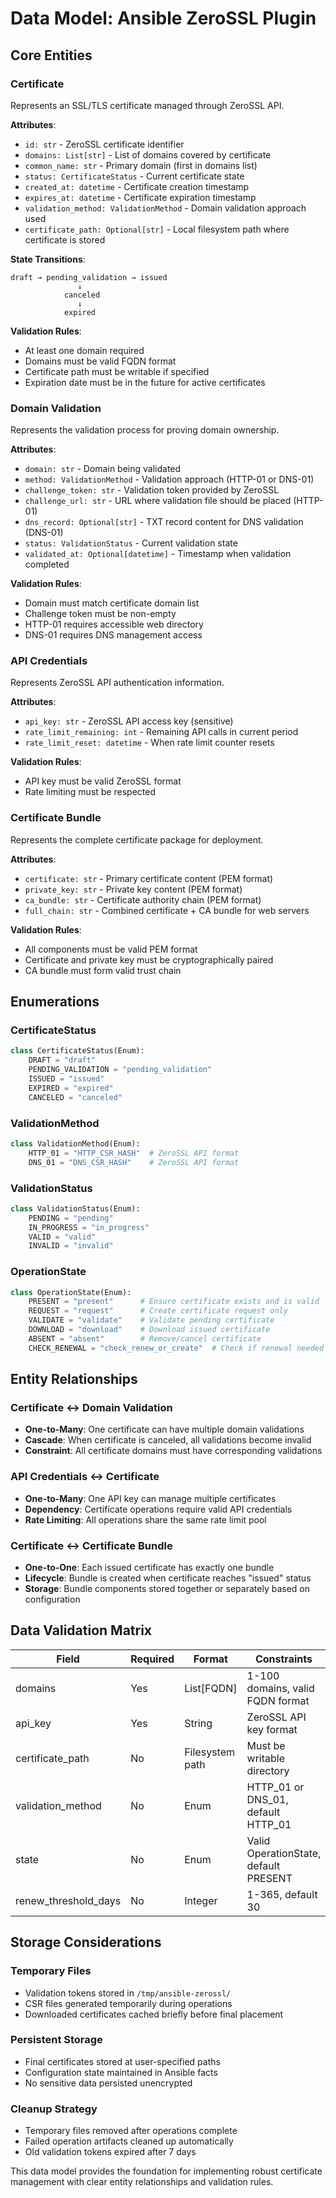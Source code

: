 # Data Model: Ansible ZeroSSL Plugin

## Core Entities

### Certificate
Represents an SSL/TLS certificate managed through ZeroSSL API.

**Attributes**:
- `id: str` - ZeroSSL certificate identifier
- `domains: List[str]` - List of domains covered by certificate
- `common_name: str` - Primary domain (first in domains list)
- `status: CertificateStatus` - Current certificate state
- `created_at: datetime` - Certificate creation timestamp
- `expires_at: datetime` - Certificate expiration timestamp
- `validation_method: ValidationMethod` - Domain validation approach used
- `certificate_path: Optional[str]` - Local filesystem path where certificate is stored

**State Transitions**:
```
draft → pending_validation → issued
               ↓
            canceled
               ↓
            expired
```

**Validation Rules**:
- At least one domain required
- Domains must be valid FQDN format
- Certificate path must be writable if specified
- Expiration date must be in the future for active certificates

### Domain Validation
Represents the validation process for proving domain ownership.

**Attributes**:
- `domain: str` - Domain being validated
- `method: ValidationMethod` - Validation approach (HTTP-01 or DNS-01)
- `challenge_token: str` - Validation token provided by ZeroSSL
- `challenge_url: str` - URL where validation file should be placed (HTTP-01)
- `dns_record: Optional[str]` - TXT record content for DNS validation (DNS-01)
- `status: ValidationStatus` - Current validation state
- `validated_at: Optional[datetime]` - Timestamp when validation completed

**Validation Rules**:
- Domain must match certificate domain list
- Challenge token must be non-empty
- HTTP-01 requires accessible web directory
- DNS-01 requires DNS management access

### API Credentials
Represents ZeroSSL API authentication information.

**Attributes**:
- `api_key: str` - ZeroSSL API access key (sensitive)
- `rate_limit_remaining: int` - Remaining API calls in current period
- `rate_limit_reset: datetime` - When rate limit counter resets

**Validation Rules**:
- API key must be valid ZeroSSL format
- Rate limiting must be respected

### Certificate Bundle
Represents the complete certificate package for deployment.

**Attributes**:
- `certificate: str` - Primary certificate content (PEM format)
- `private_key: str` - Private key content (PEM format)
- `ca_bundle: str` - Certificate authority chain (PEM format)
- `full_chain: str` - Combined certificate + CA bundle for web servers

**Validation Rules**:
- All components must be valid PEM format
- Certificate and private key must be cryptographically paired
- CA bundle must form valid trust chain

## Enumerations

### CertificateStatus
```python
class CertificateStatus(Enum):
    DRAFT = "draft"
    PENDING_VALIDATION = "pending_validation"
    ISSUED = "issued"
    EXPIRED = "expired"
    CANCELED = "canceled"
```

### ValidationMethod
```python
class ValidationMethod(Enum):
    HTTP_01 = "HTTP_CSR_HASH"  # ZeroSSL API format
    DNS_01 = "DNS_CSR_HASH"    # ZeroSSL API format
```

### ValidationStatus
```python
class ValidationStatus(Enum):
    PENDING = "pending"
    IN_PROGRESS = "in_progress"
    VALID = "valid"
    INVALID = "invalid"
```

### OperationState
```python
class OperationState(Enum):
    PRESENT = "present"      # Ensure certificate exists and is valid
    REQUEST = "request"      # Create certificate request only
    VALIDATE = "validate"    # Validate pending certificate
    DOWNLOAD = "download"    # Download issued certificate
    ABSENT = "absent"        # Remove/cancel certificate
    CHECK_RENEWAL = "check_renew_or_create"  # Check if renewal needed
```

## Entity Relationships

### Certificate ↔ Domain Validation
- **One-to-Many**: One certificate can have multiple domain validations
- **Cascade**: When certificate is canceled, all validations become invalid
- **Constraint**: All certificate domains must have corresponding validations

### API Credentials ↔ Certificate
- **One-to-Many**: One API key can manage multiple certificates
- **Dependency**: Certificate operations require valid API credentials
- **Rate Limiting**: All operations share the same rate limit pool

### Certificate ↔ Certificate Bundle
- **One-to-One**: Each issued certificate has exactly one bundle
- **Lifecycle**: Bundle is created when certificate reaches "issued" status
- **Storage**: Bundle components stored together or separately based on configuration

## Data Validation Matrix

| Field | Required | Format | Constraints |
|-------|----------|--------|-------------|
| domains | Yes | List[FQDN] | 1-100 domains, valid FQDN format |
| api_key | Yes | String | ZeroSSL API key format |
| certificate_path | No | Filesystem path | Must be writable directory |
| validation_method | No | Enum | HTTP_01 or DNS_01, default HTTP_01 |
| state | No | Enum | Valid OperationState, default PRESENT |
| renew_threshold_days | No | Integer | 1-365, default 30 |

## Storage Considerations

### Temporary Files
- Validation tokens stored in `/tmp/ansible-zerossl/`
- CSR files generated temporarily during operations
- Downloaded certificates cached briefly before final placement

### Persistent Storage
- Final certificates stored at user-specified paths
- Configuration state maintained in Ansible facts
- No sensitive data persisted unencrypted

### Cleanup Strategy
- Temporary files removed after operations complete
- Failed operation artifacts cleaned up automatically
- Old validation tokens expired after 7 days

This data model provides the foundation for implementing robust certificate management with clear entity relationships and validation rules.
